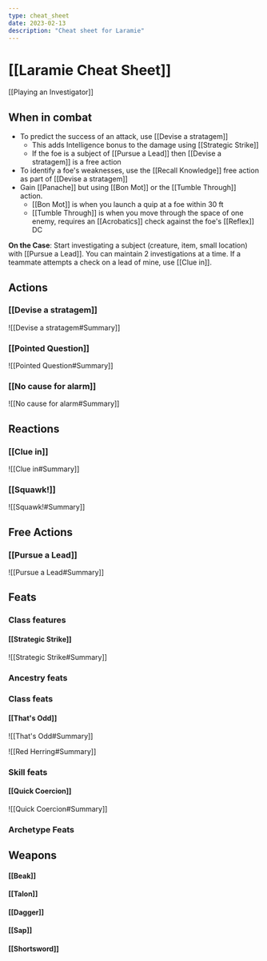 ```yaml
---
type: cheat_sheet
date: 2023-02-13
description: "Cheat sheet for Laramie"
---
```

# [[Laramie Cheat Sheet]]
[[Playing an Investigator]]

## When in combat
- To predict the success of an attack, use [[Devise a stratagem]]
	- This adds Intelligence bonus to the damage using [[Strategic Strike]]
	- If the foe is a subject of [[Pursue a Lead]] then [[Devise a stratagem]] is a free action
- To identify a foe's weaknesses, use the [[Recall Knowledge]] free action as part of [[Devise a stratagem]]
- Gain [[Panache]] but using [[Bon Mot]] or the [[Tumble Through]] action.
	- [[Bon Mot]] is when you launch a quip at a foe within 30 ft
	- [[Tumble Through]] is when you move through the space of one enemy, requires an [[Acrobatics]] check against the foe's [[Reflex]] DC


**On the Case**:
Start investigating a subject (creature, item, small location) with [[Pursue a Lead]]. You can maintain 2 investigations at a time. If a teammate attempts a check on a lead of mine, use [[Clue in]].

## Actions
### [[Devise a stratagem]]
![[Devise a stratagem#Summary]]

### [[Pointed Question]]
![[Pointed Question#Summary]]

### [[No cause for alarm]]
![[No cause for alarm#Summary]]

## Reactions
### [[Clue in]]
![[Clue in#Summary]]

### [[Squawk!]]
![[Squawk!#Summary]]

## Free Actions
### [[Pursue a Lead]]
![[Pursue a Lead#Summary]]

## Feats
### Class features
#### [[Strategic Strike]]
![[Strategic Strike#Summary]]

### Ancestry feats

### Class feats
#### [[That's Odd]]
![[That's Odd#Summary]]

![[Red Herring#Summary]]

### Skill feats
#### [[Quick Coercion]]
![[Quick Coercion#Summary]]

### Archetype Feats



## Weapons
#### [[Beak]]


#### [[Talon]]


#### [[Dagger]]


#### [[Sap]]


#### [[Shortsword]]